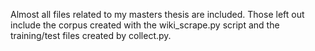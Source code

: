 Almost all files related to my masters thesis are included. Those left out include the corpus created with the wiki_scrape.py script and the training/test files created by collect.py.
